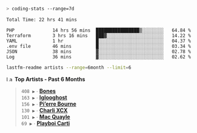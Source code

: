 ```zsh
> coding-stats --range=7d
```

<!--START_SECTION:waka-->

```text
Total Time: 22 hrs 41 mins

PHP              14 hrs 56 mins  ████████████████▒░░░░░░░░   64.84 %
Terraform        3 hrs 16 mins   ███▓░░░░░░░░░░░░░░░░░░░░░   14.22 %
YAML             1 hr            █░░░░░░░░░░░░░░░░░░░░░░░░   04.37 %
.env file        46 mins         █░░░░░░░░░░░░░░░░░░░░░░░░   03.34 %
JSON             38 mins         ▓░░░░░░░░░░░░░░░░░░░░░░░░   02.78 %
Log              36 mins         ▓░░░░░░░░░░░░░░░░░░░░░░░░   02.62 %
```

<!--END_SECTION:waka-->

```zsh
lastfm-readme artists --range=6month --limit=6
```

<!--START_LASTFM_ARTISTS:{"period": "6month", "rows": 6}-->
<a href="https://last.fm" target="_blank"><img src="https://user-images.githubusercontent.com/17434202/215290617-e793598d-d7c9-428f-9975-156db1ba89cc.svg" alt="Last.fm Logo" width="18" height="13"/></a> **Top Artists - Past 6 Months**

> `408 ▶️` ∙ **[Bones](https://www.last.fm/music/Bones)**<br/>
> `163 ▶️` ∙ **[Iglooghost](https://www.last.fm/music/Iglooghost)**<br/>
> `156 ▶️` ∙ **[Pi’erre Bourne](https://www.last.fm/music/Pi%E2%80%99erre+Bourne)**<br/>
> `130 ▶️` ∙ **[Charli XCX](https://www.last.fm/music/Charli+XCX)**<br/>
> `101 ▶️` ∙ **[Mac Quayle](https://www.last.fm/music/Mac+Quayle)**<br/>
> `69 ▶️` ∙ **[Playboi Carti](https://www.last.fm/music/Playboi+Carti)**<br/>
<!--END_LASTFM_ARTISTS-->
